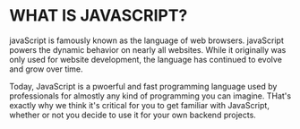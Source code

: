 # WHAT IS JAVASCRIPT?

javaScript is famously known as the language of web browsers. javaScript powers the dynamic behavior on nearly all websites. While it originally was only used for website development, the language has continued to evolve and grow over time.

Today, JavaScript is a pwoerful and fast programming language used by professionals for almostly any kind of programming you can imagine. THat's exactly why we think it's critical for you to get familiar with JavaScript, whether or not you decide to use it for your own backend projects.
